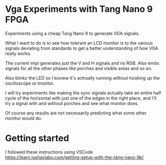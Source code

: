 # Vga Experiments with Tang Nano 9 FPGA

Experiments using a cheap Tang Nano 9 to generate VGA signals. 

What I want to do is to see how tolerant an LCD monitor is to the various signals deviating from standards to get a better understanding of how VGA really works.

The current impl generates just the V and H signals and no RGB.
Also emits signals for all the other phases like porches and visible areas and so on.

Also blinks the LED so I knoww it's actrually running without hooking up the oscilloscope or monitor.

I will try experiments like making the sync signals actually take an entire half cycle of the horizontal with just one of the edges in the right place, and I'll try a signal with and without porches and see what monitor does.

Of course any results are not necessarily predicting what some other monitor would do.

# Getting started

I followed these instructions using VSCode https://learn.lushaylabs.com/getting-setup-with-the-tang-nano-9k/